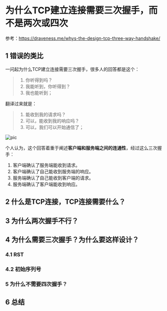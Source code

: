 # 为什么TCP建立连接需要三次握手，而不是两次或四次

参考：https://draveness.me/whys-the-design-tcp-three-way-handshake/

## 1 错误的类比

一问起为什么TCP建立连接需要三次握手，很多人的回答都是这个：

> 1. 你听得到吗？
> 2. 我能听到，你听得到？
> 3. 我也能听到；

翻译过来就是：

> 1. 能收到我的请求吗？
> 2. 可以，能收到我的响应吗？
> 3. 可以，我们可以开始通信了；

![pic](https://brt-1303999354.cos.ap-shanghai.myqcloud.com/QQ%E6%88%AA%E5%9B%BE20210319004336.png)

个人认为，这个回答着重于阐述**客户端和服务端之间的连通性**，经过这么三次握手：

1. 客户端确认了服务端能收到请求。
2. 客户端确认了自己能收到服务端的响应。
3. 服务端确认了自己能收到客户端的请求。
4. 服务端确认了客户端能收到响应。

## 2 什么是TCP连接，TCP连接需要什么？

## 3 为什么两次握手不行？

## 4 为什么需要三次握手？为什么要这样设计？

### 4.1 RST

### 4.2 初始序列号

### 5 为什么不需要四次握手？

## 6 总结